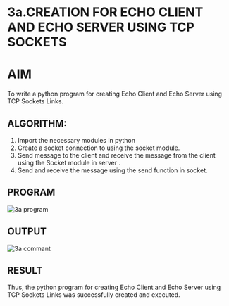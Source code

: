 # 3a.CREATION FOR ECHO CLIENT AND ECHO SERVER USING TCP SOCKETS
# AIM
To write a python program for creating Echo Client and Echo Server using TCP
Sockets Links.
## ALGORITHM:
1. Import the necessary modules in python
2. Create a socket connection to using the socket module.
3. Send message to the client and receive the message from the client using the Socket module in
 server .
4. Send and receive the message using the send function in socket.
## PROGRAM
![3a program](https://github.com/user-attachments/assets/ddb3d10e-fa90-4523-924d-b6b9a7a1c0de)

## OUTPUT
![3a commant](https://github.com/user-attachments/assets/77600a40-ee28-470a-9714-2fbd9b41dc58)


## RESULT
Thus, the python program for creating Echo Client and Echo Server using TCP Sockets Links 
was successfully created and executed.
